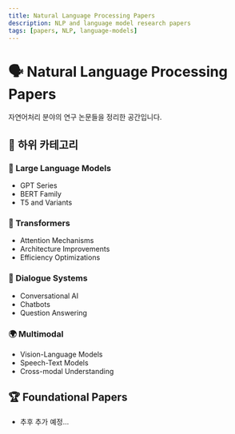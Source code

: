 ```yaml
---
title: Natural Language Processing Papers
description: NLP and language model research papers
tags: [papers, NLP, language-models]
---
```


# 🗣️ Natural Language Processing Papers

자연어처리 분야의 연구 논문들을 정리한 공간입니다.

## 📂 하위 카테고리

### 🤖 Large Language Models
- GPT Series
- BERT Family
- T5 and Variants

### 🔄 Transformers
- Attention Mechanisms
- Architecture Improvements
- Efficiency Optimizations

### 💬 Dialogue Systems
- Conversational AI
- Chatbots
- Question Answering

### 🌍 Multimodal
- Vision-Language Models
- Speech-Text Models
- Cross-modal Understanding

## 🏆 Foundational Papers
- 추후 추가 예정...
